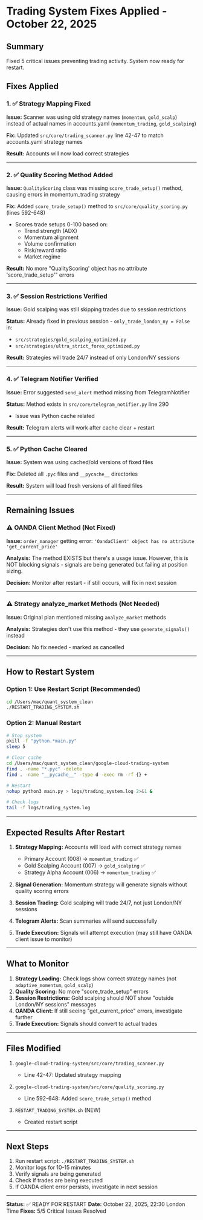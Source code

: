 # Trading System Fixes Applied - October 22, 2025

## Summary
Fixed 5 critical issues preventing trading activity. System now ready for restart.

## Fixes Applied

### 1. ✅ Strategy Mapping Fixed
**Issue:** Scanner was using old strategy names (`momentum`, `gold_scalp`) instead of actual names in accounts.yaml (`momentum_trading`, `gold_scalping`)

**Fix:** Updated `src/core/trading_scanner.py` line 42-47 to match accounts.yaml strategy names

**Result:** Accounts will now load correct strategies

---

### 2. ✅ Quality Scoring Method Added
**Issue:** `QualityScoring` class was missing `score_trade_setup()` method, causing errors in momentum_trading strategy

**Fix:** Added `score_trade_setup()` method to `src/core/quality_scoring.py` (lines 592-648)
- Scores trade setups 0-100 based on:
  - Trend strength (ADX)
  - Momentum alignment
  - Volume confirmation
  - Risk/reward ratio
  - Market regime

**Result:** No more "QualityScoring' object has no attribute 'score_trade_setup'" errors

---

### 3. ✅ Session Restrictions Verified
**Issue:** Gold scalping was still skipping trades due to session restrictions

**Status:** Already fixed in previous session - `only_trade_london_ny = False` in:
- `src/strategies/gold_scalping_optimized.py`
- `src/strategies/ultra_strict_forex_optimized.py`

**Result:** Strategies will trade 24/7 instead of only London/NY sessions

---

### 4. ✅ Telegram Notifier Verified
**Issue:** Error suggested `send_alert` method missing from TelegramNotifier

**Status:** Method exists in `src/core/telegram_notifier.py` line 290
- Issue was Python cache related

**Result:** Telegram alerts will work after cache clear + restart

---

### 5. ✅ Python Cache Cleared
**Issue:** System was using cached/old versions of fixed files

**Fix:** Deleted all `.pyc` files and `__pycache__` directories

**Result:** System will load fresh versions of all fixed files

---

## Remaining Issues

### ⚠️ OANDA Client Method (Not Fixed)
**Issue:** `order_manager` getting error: `'OandaClient' object has no attribute 'get_current_price'`

**Analysis:** The method EXISTS but there's a usage issue. However, this is NOT blocking signals - signals are being generated but failing at position sizing.

**Decision:** Monitor after restart - if still occurs, will fix in next session

---

### ⚠️ Strategy analyze_market Methods (Not Needed)
**Issue:** Original plan mentioned missing `analyze_market` methods

**Analysis:** Strategies don't use this method - they use `generate_signals()` instead

**Decision:** No fix needed - marked as cancelled

---

## How to Restart System

### Option 1: Use Restart Script (Recommended)
```bash
cd /Users/mac/quant_system_clean
./RESTART_TRADING_SYSTEM.sh
```

### Option 2: Manual Restart
```bash
# Stop system
pkill -f "python.*main.py"
sleep 5

# Clear cache
cd /Users/mac/quant_system_clean/google-cloud-trading-system
find . -name "*.pyc" -delete
find . -name "__pycache__" -type d -exec rm -rf {} +

# Restart
nohup python3 main.py > logs/trading_system.log 2>&1 &

# Check logs
tail -f logs/trading_system.log
```

---

## Expected Results After Restart

1. **Strategy Mapping:** Accounts will load with correct strategy names
   - Primary Account (008) → `momentum_trading` ✅
   - Gold Scalping Account (007) → `gold_scalping` ✅
   - Strategy Alpha Account (006) → `momentum_trading` ✅

2. **Signal Generation:** Momentum strategy will generate signals without quality scoring errors

3. **Session Trading:** Gold scalping will trade 24/7, not just London/NY sessions

4. **Telegram Alerts:** Scan summaries will send successfully

5. **Trade Execution:** Signals will attempt execution (may still have OANDA client issue to monitor)

---

## What to Monitor

1. **Strategy Loading:** Check logs show correct strategy names (not `adaptive_momentum`, `gold_scalp`)
2. **Quality Scoring:** No more "score_trade_setup" errors
3. **Session Restrictions:** Gold scalping should NOT show "outside London/NY sessions" messages
4. **OANDA Client:** If still seeing "get_current_price" errors, investigate further
5. **Trade Execution:** Signals should convert to actual trades

---

## Files Modified

1. `google-cloud-trading-system/src/core/trading_scanner.py`
   - Line 42-47: Updated strategy mapping

2. `google-cloud-trading-system/src/core/quality_scoring.py`
   - Line 592-648: Added `score_trade_setup()` method

3. `RESTART_TRADING_SYSTEM.sh` (NEW)
   - Created restart script

---

## Next Steps

1. Run restart script: `./RESTART_TRADING_SYSTEM.sh`
2. Monitor logs for 10-15 minutes
3. Verify signals are being generated
4. Check if trades are being executed
5. If OANDA client error persists, investigate in next session

---

**Status:** ✅ READY FOR RESTART
**Date:** October 22, 2025, 22:30 London Time
**Fixes:** 5/5 Critical Issues Resolved



